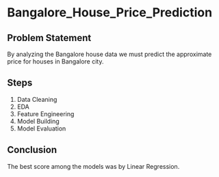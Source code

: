 # Bangalore_House_Price_Prediction
## Problem Statement

By analyzing the Bangalore house data we must predict the approximate price for houses in Bangalore city.

## Steps
1. Data Cleaning
2. EDA
3. Feature Engineering
4. Model Building
5. Model Evaluation

## Conclusion

The best score among the models was by Linear Regression.

